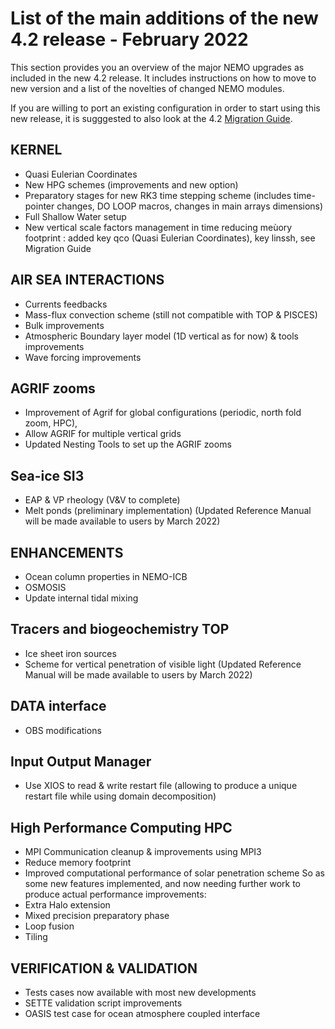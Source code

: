 # List of the main additions of the new 4.2 release - February 2022

This section provides you an overview of the major NEMO upgrades as included in the new 4.2 release. 
It includes instructions on how to move to new version and a list of the novelties of changed NEMO modules.

If you are willing to port an existing configuration in order to start using this new release, it is sugggested to also look at the 4.2 [Migration Guide](https://sites.nemo-ocean.io/user-guide/migration.html).

## KERNEL

- Quasi Eulerian Coordinates
- New HPG schemes (improvements and new option)
- Preparatory stages for new RK3 time stepping scheme (includes time-pointer changes, DO LOOP macros, changes in main arrays dimensions)
- Full Shallow Water setup
- New vertical scale factors management in time reducing meùory footprint : added key qco (Quasi Eulerian Coordinates), key linssh, see Migration Guide

## AIR SEA INTERACTIONS

- Currents feedbacks
- Mass-flux convection scheme (still not compatible with TOP & PISCES)
- Bulk improvements 
- Atmospheric Boundary layer model (1D vertical as for now) & tools improvements
- Wave forcing improvements

## AGRIF zooms

- Improvement of Agrif for global configurations (periodic, north fold zoom, HPC), 
- Allow AGRIF for multiple vertical grids
- Updated Nesting Tools to set up the AGRIF zooms

## Sea-ice SI3

- EAP & VP rheology (V&V to complete)
- Melt ponds (preliminary implementation)
(Updated Reference Manual will be made available to users by March 2022)

## ENHANCEMENTS

- Ocean column properties in NEMO-ICB
- OSMOSIS
- Update internal tidal mixing 

## Tracers and biogeochemistry TOP

- Ice sheet iron sources
- Scheme for vertical penetration of visible light
(Updated Reference Manual will be made available to users by March 2022)

## DATA interface

- OBS modifications

## Input Output Manager

- Use XIOS to read & write restart file (allowing to produce a unique restart file while using domain decomposition)

## High Performance Computing HPC

- MPI Communication cleanup & improvements using MPI3
- Reduce memory footprint
- Improved computational performance of solar penetration scheme
So as some new features implemented, and now needing further work to produce actual performance improvements:
- Extra Halo extension
- Mixed precision preparatory phase
- Loop fusion
- Tiling

## VERIFICATION & VALIDATION

- Tests cases now available with most  new developments
- SETTE validation script improvements
- OASIS test case for ocean atmosphere coupled interface
